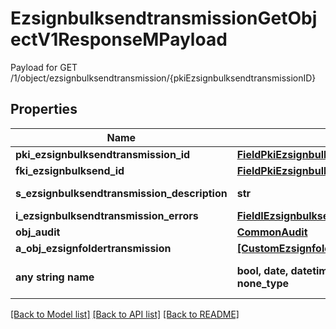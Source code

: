 # EzsignbulksendtransmissionGetObjectV1ResponseMPayload

Payload for GET /1/object/ezsignbulksendtransmission/{pkiEzsignbulksendtransmissionID}

## Properties
Name | Type | Description | Notes
------------ | ------------- | ------------- | -------------
**pki_ezsignbulksendtransmission_id** | [**FieldPkiEzsignbulksendtransmissionID**](FieldPkiEzsignbulksendtransmissionID.md) |  | 
**fki_ezsignbulksend_id** | [**FieldPkiEzsignbulksendID**](FieldPkiEzsignbulksendID.md) |  | 
**s_ezsignbulksendtransmission_description** | **str** | The description of the Ezsignbulksendtransmission | 
**i_ezsignbulksendtransmission_errors** | [**FieldIEzsignbulksendtransmissionErrors**](FieldIEzsignbulksendtransmissionErrors.md) |  | 
**obj_audit** | [**CommonAudit**](CommonAudit.md) |  | 
**a_obj_ezsignfoldertransmission** | [**[CustomEzsignfoldertransmissionResponse]**](CustomEzsignfoldertransmissionResponse.md) |  | 
**any string name** | **bool, date, datetime, dict, float, int, list, str, none_type** | any string name can be used but the value must be the correct type | [optional]

[[Back to Model list]](../README.md#documentation-for-models) [[Back to API list]](../README.md#documentation-for-api-endpoints) [[Back to README]](../README.md)


